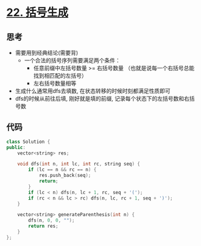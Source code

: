 # [22. 括号生成](https://leetcode.cn/problems/generate-parentheses/description/)

## 思考

- 需要用到经典结论(需要背)
    - 一个合法的括号序列需要满足两个条件：
        - 任意前缀中左括号数量 >= 右括号数量 （也就是说每一个右括号总能找到相匹配的左括号）
        - 左右括号数量相等
- 生成什么通常用dfs去填数, 在状态转移的时候时刻都满足性质即可
- dfs的时候从前往后填, 刚好就是填的前缀, 记录每个状态下的左括号数和右括号数

## 代码

```c++
class Solution {
public:
    vector<string> res;

    void dfs(int n, int lc, int rc, string seq) {
        if (lc == n && rc == n) {
            res.push_back(seq);
            return;
        }
        if (lc < n) dfs(n, lc + 1, rc, seq + '(');
        if (rc < n && lc > rc) dfs(n, lc, rc + 1, seq + ')');
    }

    vector<string> generateParenthesis(int n) {
        dfs(n, 0, 0, "");
        return res;
    }
};
```
